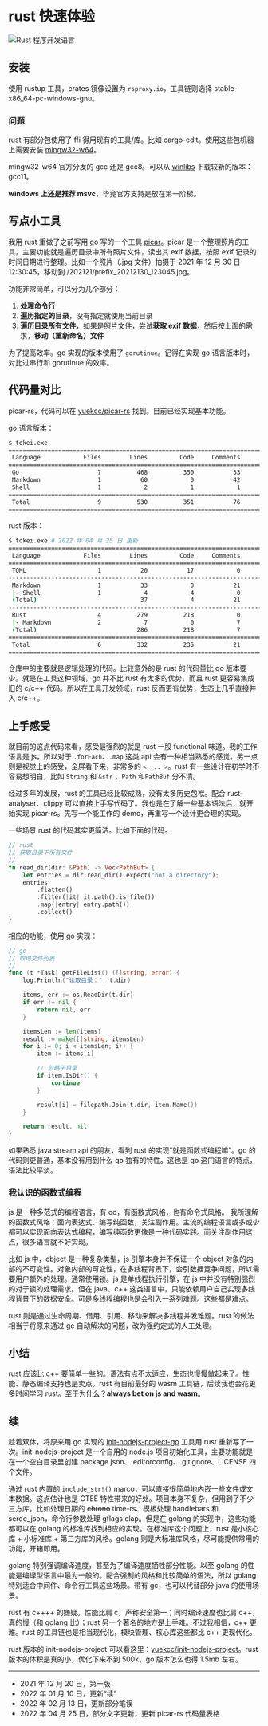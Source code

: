 # rust 快速体验

![Rust 程序开发语言](images/3ed4a443f105e3102e28b44eb3855c87de738796.png)

## 安装

使用 rustup 工具，crates 镜像设置为 `rsproxy.io`，工具链则选择 stable-x86_64-pc-windows-gnu。

### 问题

rust 有部分包使用了 ffi 得用现有的工具/库。比如 cargo-edit。使用这些包机器上需要安装 [mingw32-w64](https://www.mingw-w64.org/)。

mingw32-w64 官方分发的 gcc 还是 gcc8。可以从 [winlibs](https://winlibs.com/) 下载较新的版本：gcc11。

**windows 上还是推荐 msvc**，毕竟官方支持是放在第一阶梯。

## 写点小工具

我用 rust 重做了之前写用 go 写的一个工具 [picar]。picar 是一个整理照片的工具，主要功能就是遍历目录中所有照片文件，读出其 exif 数据，按照 exif 记录的时间日期进行整理。比如一个照片（.jpg 文件）拍摄于 2021 年 12 月 30 日 12:30:45，移动到 <pwd>/202121/prefix_20212130_123045.jpg。

[picar]: https://github.com/yuekcc/picar

功能非常简单，可以分为几个部分：

1. **处理命令行**
2. **遍历指定的目录**，没有指定就使用当前目录
3. **遍历目录所有文件**，如果是照片文件，尝试**获取 exif 数据**，然后按上面的需求，**移动（重新命名）文件**

为了提高效率。go 实现的版本使用了 `gorutinue`。记得在实现 go 语言版本时，对比过串行和 gorutinue 的效率。



## 代码量对比

picar-rs，代码可以在 [yuekcc/picar-rs](https://github.com/yuekcc/picar-rs) 找到。目前已经实现基本功能。

go 语言版本：

```sh
$ tokei.exe
===============================================================================
 Language            Files        Lines         Code     Comments       Blanks
===============================================================================
 Go                      7          468          350           33           85
 Markdown                1           60            0           42           18
 Shell                   1            2            1            1            0
===============================================================================
 Total                   9          530          351           76          103
===============================================================================
```

rust 版本：

```sh
$ tokei.exe # 2022 年 04 月 25 日 更新
===============================================================================
 Language            Files        Lines         Code     Comments       Blanks
===============================================================================
 TOML                    1           20           17            0            3
-------------------------------------------------------------------------------
 Markdown                1           33            0           21           12
 |- Shell                1            4            4            0            0
 (Total)                             37            4           21           12
-------------------------------------------------------------------------------
 Rust                    4          279          218            0           61
 |- Markdown             2            7            0            7            0
 (Total)                            286          218            7           61
===============================================================================
 Total                   6          332          235           21           76
===============================================================================
```

仓库中的主要就是逻辑处理的代码。比较意外的是 rust 的代码量比 go 版本要少。就是在工具这种领域，go 并不比 rust 有太多的优势，而且 rust 更容易集成旧的 c/c++ 代码。所以在工具开发领域，rust 反而更有优势，生态上几乎直接并入 c/c++。

## 上手感受

就目前的这点代码来看，感受最强烈的就是 rust 一股 functional 味道。我的工作语言是 js，所以对于 `.forEach`、`.map` 这类 api 会有一种相当熟悉的感觉。另一点则是视觉上的感受，全屏看下来，非常多的 `< ... >`。rust 有一些设计在初学时不容易想明白，比如 `String` 和 `&str` ，`Path` 和`PathBuf` 分不清。

经过多年的发展，rust 的工具已经比较成熟，没有太多历史包袱。配合 rust-analyser、clippy 可以直接上手写代码了。我也是在了解一些基本语法后，就开始实现 picar-rs。先写一个能工作的 demo，再重写一个设计更合理的实现。

一些场景 rust 的代码其实更简洁。比如下面的代码。

```rust
// rust
// 获取目录下所有文件
//
fn read_dir(dir: &Path) -> Vec<PathBuf> {
    let entries = dir.read_dir().expect("not a directory");
    entries
        .flatten()
        .filter(|it| it.path().is_file())
        .map(|entry| entry.path())
        .collect()
}
```

相应的功能，使用 go 实现： 

```go
// go
// 取得文件列表
//
func (t *Task) getFileList() ([]string, error) {
    log.Println("读取目录：", t.dir)

    items, err := os.ReadDir(t.dir)
    if err != nil {
        return nil, err
    }

    itemsLen := len(items)
    result := make([]string, itemsLen)
    for i := 0; i < itemsLen; i++ {
        item := items[i]

        // 忽略子目录
        if item.IsDir() {
            continue
        }

        result[i] = filepath.Join(t.dir, item.Name())
    }

    return result, nil
}
```

如果熟悉 java stream api 的朋友，看到 rust 的实现“就是函数式编程嘛”。go 的代码则更普通，基本没有用到什么 go 独有的特性。这也是 go 这门语言的特点，语法比较平淡。

### 我认识的函数式编程

js 是一种多范式的编程语言，有 oo，有函数式风格，也有命令式风格。 我所理解的函数式风格：面向表达式、编写纯函数，关注副作用。主流的编程语言或多或少都可以实现面向表达式编程，编写纯函数更像是一种代码实践。而关注副作用这点，很多语言就不好实现。

比如 js 中，object 是一种复杂类型，js 引擎本身并不保证一个 object 对象的内部的不可变性。对象内部的可变性，在多线程背景下，会引数据竞争问题，所以需要用户额外的处理。通常使用锁。js 是单线程执行引擎，在 js 中并没有特别强烈的对于锁的处理需求。但在 java、c++ 这类语言中，只能依赖用户自己实现多线程背景下的数据安全。可是多线程编程也是会引入一系列难题。这些都是难点。

rust 则是通过生命周期、借用、引用、移动来解决多线程并发难题。rust 的做法相当于将原来通过 gc 自动解决的问题，改为强约定式的人工处理。

## 小结

rust 应该比 c++ 要简单一些的。语法有点不太适应，生态也慢慢做起来了。性能、静态编译支持也是卖点。rust 有目前最好的 wasm 工具链，后续我也会花更多时间学习 rust。至于为什么？**always bet on js and wasm**。

## 续

趁着双休，将原来用 go 实现的 [init-nodejs-project-go][init_nodejs_project_in_go] 工具用 rust 重新写了一次。init-nodejs-project 是一个自用的 node.js 项目初始化工具，主要功能就是在一个空白目录里创建 package.json、.editorconfig、.gitignore、LICENSE 四个文件。

通过 rust 内置的 `include_str!()` marco，可以直接很简单地内嵌一些文件或文本数据。这点估计也是 CTEE 特性带来的好处。项目本身不复杂，但用到了不少三方库。比如处理日期的 ~~chrono~~ time-rs、模板处理 handlebars 和 serde_json，命令行参数处理 ~~gflags~~ clap。但是在 golang 的实现中，这些功能都可以在 golang 的标准库找到相应的实现。在标准库这个问题上，rust 是小核心库 + 小标准库 + 第三方库的风格。golang 则是大标准库风格，尽可能提供常用的功能，开箱即用。

golang 特别强调编译速度，甚至为了编译速度牺牲部分性能。以至 golang 的性能是编译型语言中最为一般的。配合强制的风格和比较简单的语法，所以 golang 特别适合中间件、命令行工具这些场景。带有 gc，也可以代替部分 java 的使用场景。

rust 有 c++++ 的嫌疑。性能比肩 c，声称安全第一；同时编译速度也比肩 c++，真的慢（和 golang 比）；rust 另一个著名的地方是上手难。不过我相信，c++ 更难。rust 的工具链也是相当现代化，模块管理、核心库这些都比 c++ 更现代化。

rust 版本的 init-nodejs-project 可以看这里：[yuekcc/init-nodejs-project][init_nodejs_project_in_rust]。rust 版本的体积是真的小，优化下来不到 500k，go 版本怎么也得 1.5mb 左右。

[init_nodejs_project_in_rust]: https://github.com/yuekcc/init-nodejs-project
[init_nodejs_project_in_go]: https://github.com/yuekcc/init-nodejs-project-go

---

- 2021 年 12 月 20 日，第一版
- 2022 年 01 月 10 日，更新“续”
- 2022 年 02 月 13 日，更新部分笔误
- 2022 年 04 月 25 日，部分文字更新，更新 picar-rs 代码量表格

